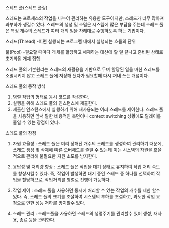 스레드 풀(스레드 풀링)

스레드는 프로세스의 작업을 나누어 관리하는 유용한 도구이지만, 스레드가 너무 많아져 과부하가 생길수 있다.
스레드의 생성 및 소멸은 시스템에 많은 부담을 주는데 스레드 풀은 특정 개수의 스레드가 여러 개의 일을 차례대로 수행하도록 하는 기법이다.

스레드(Thread)
-어떤 실행되는 프로그램 내에서 실행되는 흐름의 단위

풀(Pool)
-필요할 때마다 개체를 할당하고 해제하는 대신에 할 일 끝나고 준비된 상태로 초기화된 개체 집합

스레드 풀의 기본원리는 스레드의 재활용을 기반으로 두며 할당된 일을 마친 스레드를 소멸시키지 않고 스레드 풀에 저장해 뒀다가 필요할때 다시 꺼내 쓰는 개념이다. 

스레드 풀의 동작 방식
1. 병렬 작업의 형태로 동시 코드를 작성한다.
2. 실행을 위해 스레드 풀의 인스턴스에 제출한다.
3. 제출한 인스턴스에서 실행하기 위해 재사용되는 여러 스레드를 제어한다.
스레드 풀을 사용하면 앞서 말한 비용적인 측면이나 context switching 상황에도 딜레이를 줄일 수 있는 장점이 있다.

스레드 풀의 장점
1. 자원 효율성 : 쓰레드 풀은 미리 정해진 개수의 스레드를 생성하여 관리하기 때문에, 쓰레드 생성 및 삭제에 따른 오버헤드를 줄일 수 있는데 이는 시스템의 자원을 효율적으로 관리해 불필요한 자원 소모를 방지한다.

2. 응답성 및 처리량 향상 : 스레드 풀은 작업을 대기 상태로 유지하여 작업 처리 속도를 향상시킬수 있다. 즉, 작업이 발생하면 대기 중인 스레드 중 하나를 선택하여 작업을 할당하므로, 작업처리를 병렬로 진행이 가능하다.

3. 작업 제어 : 스레드 풀을 사용하면 동시에 처리할 수 있는 작업의 개수를 제한 할수 있다. 즉, 스레드 풀의 크기를 조절하여 시스템의 부하를 조절하고, 과도한 작업 요청으로 인한 성능 저하를 방지할수 있다.

4. 스레드 관리 : 스레드풀을 사용하면 스레드의 생명주기를 관리할수 있어 생성, 재사용, 종료 등을 관리한다.